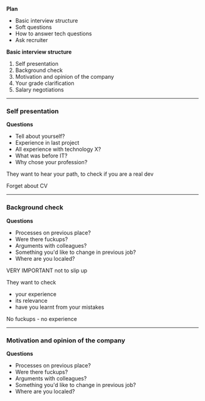 
**Plan**
- Basic interview structure
- Soft questions
- How to answer tech questions
- Ask recruiter


**Basic interview structure**
1. Self presentation
2. Background check
3. Motivation and opinion of the company
4. Your grade clarification
5. Salary negotiations


---
### Self presentation

**Questions**
- Tell about yourself?
- Experience in last project
- All experience with technology X?
- What was before IT?
- Why chose your profession?


They want to hear your path, to check if you are a real dev

Forget about CV


---
### Background check

**Questions**
- Processes on previous place?
- Were there fuckups?
- Arguments with colleagues?
- Something you'd like to change in previous job?
- Where are you localed?


VERY IMPORTANT not to slip up

They want to check
- your experience
- its relevance
- have you learnt from your mistakes 

No fuckups - no experience


---

### Motivation and opinion of the company

**Questions**
- Processes on previous place?
- Were there fuckups?
- Arguments with colleagues?
- Something you'd like to change in previous job?
- Where are you localed?
